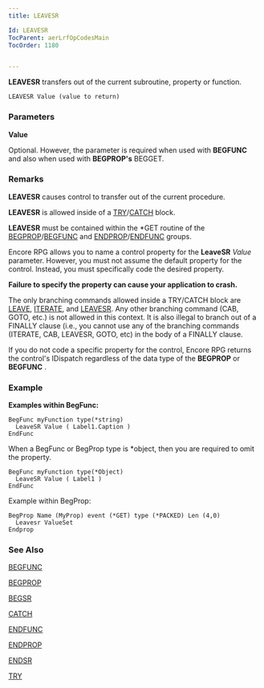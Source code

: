 ```yaml
---
title: LEAVESR

Id: LEAVESR
TocParent: aerLrfOpCodesMain
TocOrder: 1180


---
```


**LEAVESR** transfers out of the current subroutine, property or function. 

```
LEAVESR Value (value to return)
```

### Parameters

**Value** 

Optional. However, the parameter is required when used with **BEGFUNC** and also when used with **BEGPROP's** BEGGET.


### Remarks
**LEAVESR** causes control to transfer out of the current procedure. 

**LEAVESR** is allowed inside of a [TRY](TRY.html)/[CATCH](CATCH.html) block. 

**LEAVESR** must be contained within the *GET routine of the [BEGPROP](BEGPROP.html)/[BEGFUNC](BEGFUNC.html) and [ENDPROP](ENDPROP.html)/[ENDFUNC](ENDFUNC.html) groups. 

Encore RPG allows you to name a control property for the **LeaveSR** *Value* parameter. However, you must not assume the default property for the control. Instead, you must specifically code the desired property. 

**Failure to specify the property can cause your application to crash.** 

The only branching commands allowed inside a TRY/CATCH block are [LEAVE](LEAVE.html), [ITERATE](ITERATE.html), and [LEAVESR](LEAVESR.html). Any other branching command (CAB, GOTO, etc.) is not allowed in this context. It is also illegal to branch out of a FINALLY clause (i.e., you cannot use any of the branching commands (ITERATE, CAB, LEAVESR, GOTO, etc) in the body of a FINALLY clause. 

If you do not code a specific property for the control, Encore RPG returns the control's IDispatch regardless of the data type of the **BEGPROP** or **BEGFUNC** . 

### Example
**Examples within BegFunc:** 

```
BegFunc myFunction type(*string)
  LeaveSR Value ( Label1.Caption )
EndFunc
```
When a BegFunc or BegProp type is *object, then you are required to omit the property. 

```
BegFunc myFunction type(*Object)
  LeaveSR Value ( Label1 )
EndFunc
```
Example within BegProp: 

```
BegProp Name (MyProp) event (*GET) type (*PACKED) Len (4,0) 
  Leavesr ValueSet
Endprop
```

### See Also
[BEGFUNC](BEGFUNC.html)

[BEGPROP](BEGPROP.html)

[BEGSR](BEGSR.html)

[CATCH](CATCH.html)

[ENDFUNC](ENDFUNC.html)

[ENDPROP](ENDPROP.html)

[ENDSR](ENDSR.html)

[TRY](TRY.html) 
